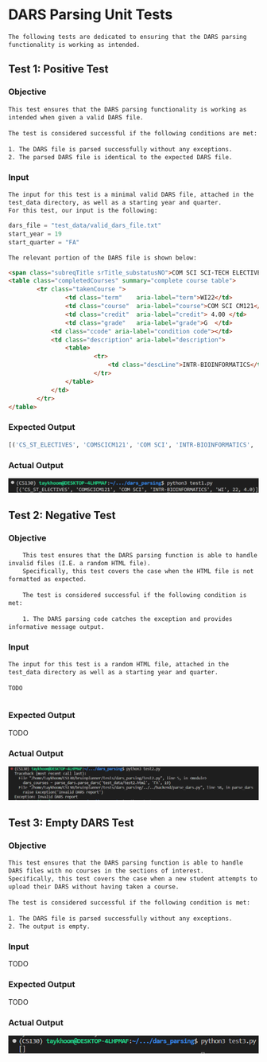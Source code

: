 # DARS Parsing Unit Tests

    The following tests are dedicated to ensuring that the DARS parsing functionality is working as intended.

## Test 1: Positive Test

### Objective
    This test ensures that the DARS parsing functionality is working as intended when given a valid DARS file.

    The test is considered successful if the following conditions are met:

    1. The DARS file is parsed successfully without any exceptions.
    2. The parsed DARS file is identical to the expected DARS file.

### Input
    The input for this test is a minimal valid DARS file, attached in the test_data directory, as well as a starting year and quarter.
    For this test, our input is the following:

```python
dars_file = "test_data/valid_dars_file.txt"
start_year = 19
start_quarter = "FA"
```


    The relevant portion of the DARS file is shown below:

```HTML
<span class="subreqTitle srTitle_substatusNO">COM SCI SCI-TECH ELECTIVES</span>
<table class="completedCourses" summary="complete course table">
        <tr class="takenCourse ">
                <td class="term"	aria-label="term">WI22</td>
                <td class="course"	aria-label="course">COM SCI CM121</td>
                <td class="credit"	aria-label="credit"> 4.00 </td>
                <td class="grade"	aria-label="grade">G  </td>
            <td class="ccode" aria-label="condition code"></td>
            <td class="description" aria-label="description">
                <table>
                        <tr>
                            <td class="descLine">INTR-BIOINFORMATICS</td>
                        </tr>
                </table>
            </td>
        </tr>
</table> 
```

### Expected Output
```python
[('CS_ST_ELECTIVES', 'COMSCICM121', 'COM SCI', 'INTR-BIOINFORMATICS', 'WI', 22, 4.0)]
```
### Actual Output
![](./imgs/test1_out.png)


## Test 2: Negative Test

### Objective 
        This test ensures that the DARS parsing function is able to handle invalid files (I.E. a random HTML file).
        Specifically, this test covers the case when the HTML file is not formatted as expected.
    
        The test is considered successful if the following condition is met:
    
        1. The DARS parsing code catches the exception and provides informative message output.

### Input
    The input for this test is a random HTML file, attached in the test_data directory as well as a starting year and quarter.

    TODO

```HTML

```
### Expected Output
TODO
### Actual Output
![](./imgs/test2_out.png)
## Test 3: Empty DARS Test

### Objective
    This test ensures that the DARS parsing function is able to handle DARS files with no courses in the sections of interest.
    Specifically, this test covers the case when a new student attempts to upload their DARS without having taken a course.

    The test is considered successful if the following condition is met:

    1. The DARS file is parsed successfully without any exceptions.
    2. The output is empty.

### Input
TODO
### Expected Output
TODO
### Actual Output
![](./imgs/test3_out.png)
